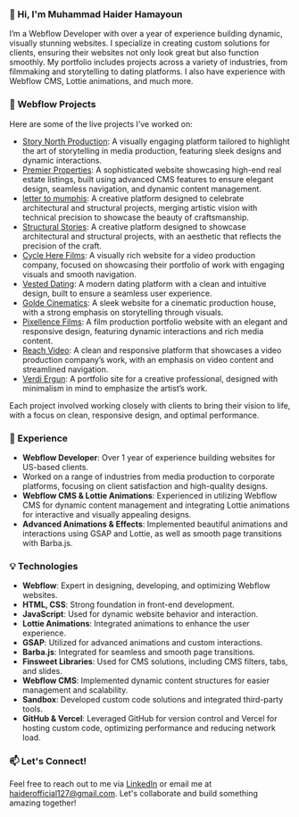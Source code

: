 ### 👋 Hi, I'm Muhammad Haider Hamayoun

I’m a Webflow Developer with over a year of experience building dynamic, visually stunning websites. I specialize in creating custom solutions for clients, ensuring their websites not only look great but also function smoothly. My portfolio includes projects across a variety of industries, from filmmaking and storytelling to dating platforms. I also have experience with Webflow CMS, Lottie animations, and much more.

### 🚀 Webflow Projects

Here are some of the live projects I’ve worked on:
- [Story North Production](https://storynorth.webflow.io/): A visually engaging platform tailored to highlight the art of storytelling in media production, featuring sleek designs and dynamic interactions.
- [Premier Properties](https://premierproperties-ae.webflow.io/): A sophisticated website showcasing high-end real estate listings, built using advanced CMS features to ensure elegant design, seamless navigation, and dynamic content management.
- [letter to mumphis](https://letter-to-mumphis.webflow.io/): A creative platform designed to celebrate architectural and structural projects, merging artistic vision with technical precision to showcase the beauty of craftsmanship.
- [Structural Stories](https://www.structuralstories.com/): A creative platform designed to showcase architectural and structural projects, with an aesthetic that reflects the precision of the craft.
- [Cycle Here Films](https://www.cycleherefilms.com/): A visually rich website for a video production company, focused on showcasing their portfolio of work with engaging visuals and smooth navigation.
- [Vested Dating](https://www.vesteddating.com/): A modern dating platform with a clean and intuitive design, built to ensure a seamless user experience.
- [Golde Cinematics](https://www.goldecinematics.com/): A sleek website for a cinematic production house, with a strong emphasis on storytelling through visuals.
- [Pixellence Films](https://www.pixellencefilms.com/): A film production portfolio website with an elegant and responsive design, featuring dynamic interactions and rich media content.
- [Reach Video](https://reachvideo.co.uk/): A clean and responsive platform that showcases a video production company’s work, with an emphasis on video content and streamlined navigation.
- [Verdi Ergun](https://verdi-erul-ergun.webflow.io/): A portfolio site for a creative professional, designed with minimalism in mind to emphasize the artist’s work.

Each project involved working closely with clients to bring their vision to life, with a focus on clean, responsive design, and optimal performance.

### 💼 Experience

- **Webflow Developer**: Over 1 year of experience building websites for US-based clients.
- Worked on a range of industries from media production to corporate platforms, focusing on client satisfaction and high-quality designs.
- **Webflow CMS & Lottie Animations**: Experienced in utilizing Webflow CMS for dynamic content management and integrating Lottie animations for interactive and visually appealing designs.
- **Advanced Animations & Effects**: Implemented beautiful animations and interactions using GSAP and Lottie, as well as smooth page transitions with Barba.js.

### 💡 Technologies

- **Webflow**: Expert in designing, developing, and optimizing Webflow websites.
- **HTML, CSS**: Strong foundation in front-end development.
- **JavaScript**: Used for dynamic website behavior and interaction.
- **Lottie Animations**: Integrated animations to enhance the user experience.
- **GSAP**: Utilized for advanced animations and custom interactions.
- **Barba.js**: Integrated for seamless and smooth page transitions.
- **Finsweet Libraries**: Used for CMS solutions, including CMS filters, tabs, and slides.
- **Webflow CMS**: Implemented dynamic content structures for easier management and scalability.
- **Sandbox**: Developed custom code solutions and integrated third-party tools.
- **GitHub & Vercel**: Leveraged GitHub for version control and Vercel for hosting custom code, optimizing performance and reducing network load.

### 📫 Let's Connect!

Feel free to reach out to me via [LinkedIn](https://www.linkedin.com/in/haiderhamayoun/) or email me at haiderofficial127@gmail.com. Let's collaborate and build something amazing together!

